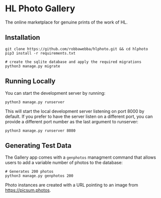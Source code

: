 # HL Photo Gallery

The online marketplace for genuine prints of the work of HL.

## Installation

```
git clone https://github.com/robbawebba/hlphoto.git && cd hlphoto
pip3 install -r requirements.txt

# create the sqlite database and apply the required migrations
python3 manage.py migrate
```

## Running Locally

You can start the development server by running:
```
python3 manage.py runserver
```

This will start the local development server listening on port 8000 by default.
If you prefer to have the server listen on a different port, you can provide a
different port number as the last argument to runserver:
```
python3 manage.py runserver 8080
```

## Generating Test Data

The Gallery app comes with a `genphotos` managment command that allows
users to add a variable number of photos to the database:
```
# Generates 200 photos
python3 manage.py genphotos 200
```

Photo instances are created with a URL pointing to an image from
https://picsum.photos.
